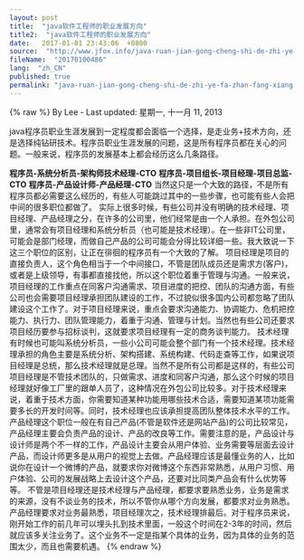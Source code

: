 ```yaml
---
layout: post
title:  "java软件工程师的职业发展方向"
title2:  "java软件工程师的职业发展方向"
date:   2017-01-01 23:43:06  +0800
source:  "http://www.jfox.info/java-ruan-jian-gong-cheng-shi-de-zhi-ye-fa-zhan-fang-xiang.html"
fileName:  "20170100486"
lang:  "zh_CN"
published: true
permalink: "java-ruan-jian-gong-cheng-shi-de-zhi-ye-fa-zhan-fang-xiang.html"
---
```

{% raw %}
By Lee - Last updated: 星期一, 十一月 11, 2013

java程序员职业生涯发展到一定程度都会面临一个选择，是走业务+技术方向，还是选择纯钻研技术。程序员职业生涯发展的问题，这是所有程序员都在关心的问题。一般来说，程序员的发展基本上都会经历这么几条路径。

**程序员-系统分析员-架构师技术经理-CTO**
**程序员-项目组长-项目经理-项目总监-CTO**
**程序员-产品设计师-产品经理-CTO**
当然这只是一个大致的路径，不是所有程序员都必需要这么经历的，有些人可能跳过其中的一些步骤，也可能有些人会把中间的很多职位都做了。
实际上很多时候，有些公司并没有明确的技术经理、项目经理、产品经理之分，在许多的公司里，他们经常是由一个人承担。在外包公司里，通常会有项目经理和系统分析员（也可能是技术经理）。在一些非IT公司里，可能会是部门经理，而做自己产品的公司可能会分得比较详细一些。我大致说一下这三个职位的区别，让正在徘徊的程序员有一个大致的了解。
项目经理是项目的直接负责人，这个角色相当于一个中间接口，不管是团队成员还是需求方(客户)，或者是上级领导，有事都直接找他，所以这个职位着重于管理与沟通。一般来说，项目经理的工作重点在同客户沟通需求、项目进度的把控、团队的沟通方面，有些公司也会需要项目经理承担团队建设的工作，不过貌似很多国内公司都忽略了团队建设这个工作了。对于项目经理来说，重点会要求沟通能力、协调能力、危机把控能力、执行力、团队管理能力，着重于沟通、管理与计划。当然也有些公司还要求项目经历要参与招标谈判，这就要求项目经理有一定的商务谈判能力。
技术经理有时候也可能叫系统分析员，一些小公司可能会整个部门有一个技术经理。技术经理承担的角色主要是系统分析、架构搭建、系统构建、代码走查等工作，如果说项目经理是总统，那么技术经理就是总理。当然不是所有公司都是这样的，有些公司项目经理是不管技术团队的，只做需求、进度和同客户沟通，那么这个时候的项目经理就好像工厂里的跟单人员了，这种情况在外包公司比较多。对于技术经理来说，着重于技术方面，你需要知道某种功能用哪些技术合适，需要知道某项功能需要多长的开发时间等。同时，技术经理也应该承担提高团队整体技术水平的工作。
产品经理这个职位一般在有自己产品(不管是软件还是网站产品)的公司比较常见，产品经理主要会负责产品的设计、产品的改良等工作。需要注意的是，产品设计与设计师是两个不一样的工作，产品设计主要会从用户体验、业务需要等层面去设计产品，而设计师更多是从用户的视觉上去做。产品经理应该是最懂业务的人，比如说你在设计一个微博的产品，就要求你对微博这个东西非常熟悉，从用户习惯、用户体验、公司的发展战略上去设计这个产品，还要对比同类产品会有什么优势等等。
不管是项目经理还是技术经理与产品经理，都要求要熟悉业务，业务是需求的来源，没有不谈业务的技术，所以不管你从哪个方向发展，都要求对业务熟悉。产品经理要求对业务最熟悉，项目经理次之，技术经理排最后。对于程序员来说，刚开始工作的前几年可以埋头扎到技术里面，一般这个时间在2-3年的时间，然后就应该多关注业务了。这个业务不一定是指某个具体的业务，因为具体的业务的范围太少，而且也需要机遇。
{% endraw %}
